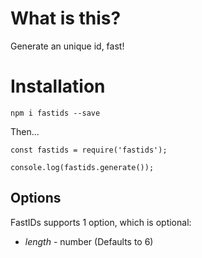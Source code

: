# What is this?

Generate an unique id, fast!

# Installation

`npm i fastids --save`

Then...

```
const fastids = require('fastids');

console.log(fastids.generate());
```

## Options

FastIDs supports 1 option, which is optional:

* *length* - number (Defaults to 6)
